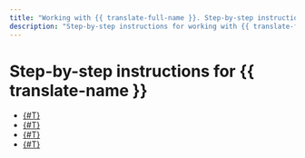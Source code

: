 ```yaml
---
title: "Working with {{ translate-full-name }}. Step-by-step instructions"
description: "Step-by-step instructions for working with {{ translate-full-name }}. In this article, you will learn how to translate a text and improve translation accuracy. We will provide details about text language detection and supported languages"
---
```


# Step-by-step instructions for {{ translate-name }}

- [{#T}](translate.md)
- [{#T}](better-quality.md)
- [{#T}](detect.md)
- [{#T}](list.md)
